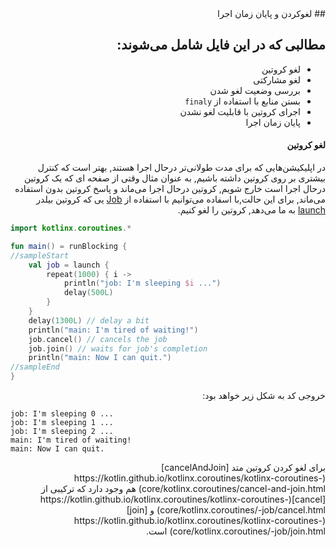 <div dir="rtl">
## لغوکردن و پایان زمان اجرا



## مطالبی که در این فایل شامل می‌شوند:

- لغو کروتین
- لغو مشارکتی
- بررسی وضعیت لغو شدن
- بستن منابع با استفاده از ‍`finaly`
- اجرای کروتین با قابلیت لغو نشدن
- پایان زمان اجرا



#### لغو کروتین

در اپلیکیشن‌هایی که برای مدت طولانی‌تر درحال اجرا هستند, بهتر است که کنترل بیشتری بر روی کروتین داشته باشیم, به عنوان مثال وقتی از صفحه ای که یک کروتین درحال اجرا است خارج شویم, کروتین درحال اجرا می‌ماند و پاسخ کروتین بدون استفاده می‌ماند, برای این حالت,با اسفاده می‌توانیم با استفاده از [Job](https://kotlin.github.io/kotlinx.coroutines/kotlinx-coroutines-core/kotlinx.coroutines/-job/index.html) یی که کروتین بیلدر [launch](https://kotlin.github.io/kotlinx.coroutines/kotlinx-coroutines-core/kotlinx.coroutines/launch.html)  به ما می‌دهد, کروتین را لغو کنیم.

</div>

```kotlin
import kotlinx.coroutines.*

fun main() = runBlocking {
//sampleStart
    val job = launch {
        repeat(1000) { i ->
            println("job: I'm sleeping $i ...")
            delay(500L)
        }
    }
    delay(1300L) // delay a bit
    println("main: I'm tired of waiting!")
    job.cancel() // cancels the job
    job.join() // waits for job's completion 
    println("main: Now I can quit.")
//sampleEnd    
}
```

<div dir="rtl">
خروجی کد به شکل زیر خواهد بود:
</div>

```
job: I'm sleeping 0 ...
job: I'm sleeping 1 ...
job: I'm sleeping 2 ...
main: I'm tired of waiting!
main: Now I can quit.
```

<div dir="rtl">
برای لغو کردن کروتین متد  [cancelAndJoin](https://kotlin.github.io/kotlinx.coroutines/kotlinx-coroutines-core/kotlinx.coroutines/cancel-and-join.html) هم وجود دارد که ترکیبی از  [cancel](https://kotlin.github.io/kotlinx.coroutines/kotlinx-coroutines-core/kotlinx.coroutines/-job/cancel.html) و [join](https://kotlin.github.io/kotlinx.coroutines/kotlinx-coroutines-core/kotlinx.coroutines/-job/join.html) است.





</div>

